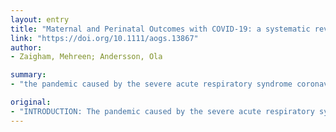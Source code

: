 ```yaml
---
layout: entry
title: "Maternal and Perinatal Outcomes with COVID-19: a systematic review of 108 pregnancies"
link: "https://doi.org/10.1111/aogs.13867"
author:
- Zaigham, Mehreen; Andersson, Ola

summary:
- "the pandemic caused by the severe acute respiratory syndrome coronavirus 2 (SARS-CoV-2) has exposed vulnerable populations to an unprecedented global health crisis. Multiple terms and combinations were used including COVID-19, pregnancy, maternal mortality, maternal morbidity, complications, clinical manifestations, intrauterine fetal death, neonatal mortality and SARS CoV-2. Eighteen articles reporting data from 108 pregnancies between December 8, 2019 and April 1, 2020 were included in the current study. The study was based on previous human coron. respiratory syndrome.. severe acute respiration."

original:
- "INTRODUCTION: The pandemic caused by the severe acute respiratory syndrome coronavirus 2 (SARS-CoV-2) has exposed vulnerable populations to an unprecedented global health crisis. The knowledge gained from previous human coronavirus outbreaks suggests that pregnant women and their fetuses are particularly susceptible to poor outcomes. The objective of this study was to summarize the clinical manifestations and maternal and perinatal outcomes of COVID-19 during pregnancy. MATERIAL AND METHODS: We searched databases for all case reports and series from February 12 to April 4, 2020. Multiple terms and combinations were used including COVID-19, pregnancy, maternal mortality, maternal morbidity, complications, clinical manifestations, neonatal morbidity, intrauterine fetal death, neonatal mortality and SARS-CoV-2. Eligibility criteria included peer-reviewed publications written in English or Chinese and quantitative real-time polymerase chain reaction (PCR) or dual fluorescence PCR confirmed SARS-CoV-2 infection. Unpublished reports, unspecified date and location of the study or suspicion of duplicate reporting, cases with suspected COVID-19 that were not confirmed by a laboratory test, and unreported maternal or perinatal outcomes were excluded. Data on clinical manifestations, maternal and perinatal outcomes including vertical transmission were extracted and analyzed. RESULTS: Eighteen articles reporting data from 108 pregnancies between December 8, 2019 and April 1, 2020 were included in the current study. Most reports described women presenting in the third trimester with fever (68%) and coughing (34%). Lymphocytopenia (59%) with elevated C-reactive protein (70%) was observed and 91% were delivered by cesarean section. Three maternal intensive care unit admissions were noted but no maternal deaths. One neonatal death and one intrauterine death were also reported. CONCLUSIONS: Although the majority of mothers were discharged without any major complications, severe maternal morbidity as a result of COVID-19 and perinatal deaths were reported. Vertical transmission of the COVID-19 could not be ruled out. Careful monitoring of pregnancies with COVID-19 and measures to prevent neonatal infection are warranted."
---
```


